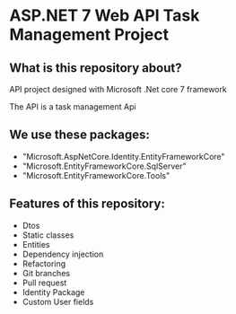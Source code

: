 # ASP.NET 7 Web API Task Management Project

## What is this repository about?

 API project designed with Microsoft .Net core 7 framework

The API is a task management Api 

## We use these packages:
- "Microsoft.AspNetCore.Identity.EntityFrameworkCore"
- "Microsoft.EntityFrameworkCore.SqlServer"
- "Microsoft.EntityFrameworkCore.Tools"


## Features of this repository:

- Dtos
- Static classes
- Entities
- Dependency injection
- Refactoring
- Git branches
- Pull request
- Identity Package
- Custom User fields



